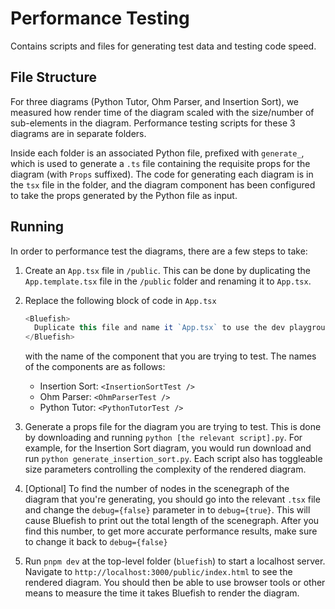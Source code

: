 # Performance Testing

Contains scripts and files for generating test data and testing code speed.

## File Structure

For three diagrams (Python Tutor, Ohm Parser, and Insertion Sort), we measured how render time of the diagram scaled with the size/number of sub-elements in the diagram. Performance testing scripts for these 3 diagrams are in separate folders.

Inside each folder is an associated Python file, prefixed with `generate_`, which is used to generate a `.ts` file containing the requisite props for the diagram (with `Props` suffixed). The code for generating each diagram is in the `tsx` file in the folder, and the diagram component has been configured to take the props generated by the Python file as input.

## Running

In order to performance test the diagrams, there are a few steps to take:

1. Create an `App.tsx` file in `/public`. This can be done by duplicating the `App.template.tsx` file in the `/public` folder and renaming it to `App.tsx`.

2. Replace the following block of code in `App.tsx`

   ```js
   <Bluefish>
     Duplicate this file and name it `App.tsx` to use the dev playground!
   </Bluefish>
   ```

   with the name of the component that you are trying to test. The names of the components are as follows:

   - Insertion Sort: `<InsertionSortTest />`
   - Ohm Parser: `<OhmParserTest />`
   - Python Tutor: `<PythonTutorTest />`

3. Generate a props file for the diagram you are trying to test. This is done by downloading and running `python [the relevant script].py`. For example, for the Insertion Sort diagram, you would run download and run `python generate_insertion_sort.py`. Each script also has toggleable size parameters controlling the complexity of the rendered diagram.

4. [Optional] To find the number of nodes in the scenegraph of the diagram that you're generating, you should go into the relevant `.tsx` file and change the `debug={false}` parameter in to `debug={true}`. This will cause Bluefish to print out the total length of the scenegraph. After you find this number, to get more accurate performance results, make sure to change it back to `debug={false}`

5. Run `pnpm dev` at the top-level folder (`bluefish`) to start a localhost server. Navigate to `http://localhost:3000/public/index.html` to see the rendered diagram. You should then be able to use browser tools or other means to measure the time it takes Bluefish to render the diagram.

